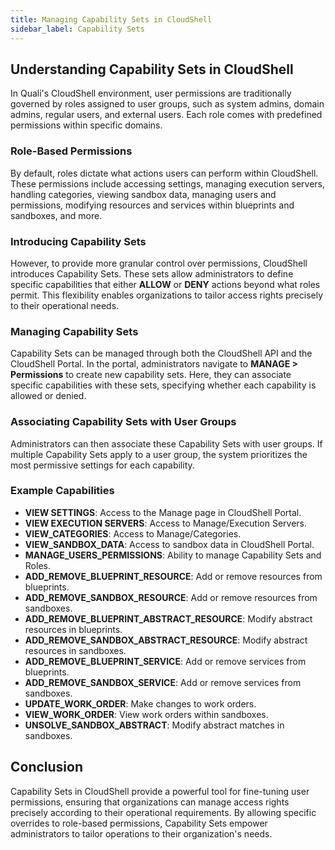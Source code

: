 ```yaml
---
title: Managing Capability Sets in CloudShell
sidebar_label: Capability Sets
---
```


## Understanding Capability Sets in CloudShell

In Quali's CloudShell environment, user permissions are traditionally governed by roles assigned to user groups, such as system admins, domain admins, regular users, and external users. Each role comes with predefined permissions within specific domains.

### Role-Based Permissions

By default, roles dictate what actions users can perform within CloudShell. These permissions include accessing settings, managing execution servers, handling categories, viewing sandbox data, managing users and permissions, modifying resources and services within blueprints and sandboxes, and more.

### Introducing Capability Sets

However, to provide more granular control over permissions, CloudShell introduces Capability Sets. These sets allow administrators to define specific capabilities that either **ALLOW** or **DENY** actions beyond what roles permit. This flexibility enables organizations to tailor access rights precisely to their operational needs.

### Managing Capability Sets

Capability Sets can be managed through both the CloudShell API and the CloudShell Portal. In the portal, administrators navigate to **MANAGE > Permissions** to create new capability sets. Here, they can associate specific capabilities with these sets, specifying whether each capability is allowed or denied.

### Associating Capability Sets with User Groups

Administrators can then associate these Capability Sets with user groups. If multiple Capability Sets apply to a user group, the system prioritizes the most permissive settings for each capability.

### Example Capabilities

- **VIEW SETTINGS**: Access to the Manage page in CloudShell Portal.
- **VIEW EXECUTION SERVERS**: Access to Manage/Execution Servers.
- **VIEW_CATEGORIES**: Access to Manage/Categories.
- **VIEW_SANDBOX_DATA**: Access to sandbox data in CloudShell Portal.
- **MANAGE_USERS_PERMISSIONS**: Ability to manage Capability Sets and Roles.
- **ADD_REMOVE_BLUEPRINT_RESOURCE**: Add or remove resources from blueprints.
- **ADD_REMOVE_SANDBOX_RESOURCE**: Add or remove resources from sandboxes.
- **ADD_REMOVE_BLUEPRINT_ABSTRACT_RESOURCE**: Modify abstract resources in blueprints.
- **ADD_REMOVE_SANDBOX_ABSTRACT_RESOURCE**: Modify abstract resources in sandboxes.
- **ADD_REMOVE_BLUEPRINT_SERVICE**: Add or remove services from blueprints.
- **ADD_REMOVE_SANDBOX_SERVICE**: Add or remove services from sandboxes.
- **UPDATE_WORK_ORDER**: Make changes to work orders.
- **VIEW_WORK_ORDER**: View work orders within sandboxes.
- **UNSOLVE_SANDBOX_ABSTRACT**: Modify abstract matches in sandboxes.

## Conclusion

Capability Sets in CloudShell provide a powerful tool for fine-tuning user permissions, ensuring that organizations can manage access rights precisely according to their operational requirements. By allowing specific overrides to role-based permissions, Capability Sets empower administrators to tailor operations to their organization's needs.
